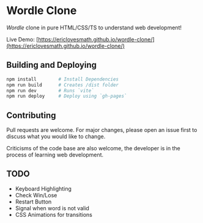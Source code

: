 # Wordle Clone

*Wordle* clone in pure HTML/CSS/TS to understand web development!

Live Demo: [https://ericlovesmath.github.io/wordle-clone/](https://ericlovesmath.github.io/wordle-clone/)

## Building and Deploying

```bash
npm install        # Install Dependencies
npm run build      # Creates /dist folder
npm run dev        # Runs `vite`
npm run deploy     # Deploy using `gh-pages`
```

## Contributing 

Pull requests are welcome. For major changes, please open an issue first to discuss what you would like to change.

Criticisms of the code base are also welcome, the developer is in the process of learning web development.

## TODO

- Keyboard Highlighting
- Check Win/Lose
- Restart Button
- Signal when word is not valid
- CSS Animations for transitions
